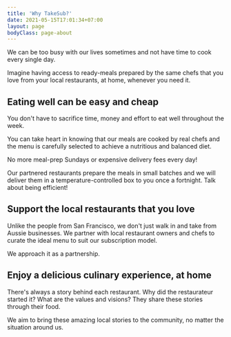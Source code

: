 ```yaml
---
title: 'Why TakeSub?'
date: 2021-05-15T17:01:34+07:00
layout: page
bodyClass: page-about
---
```


We can be too busy with our lives sometimes and not have time to cook every single day.

Imagine having access to ready-meals prepared by the same chefs that you love from your local restaurants, at home, whenever you need it.

## Eating well can be easy and cheap

You don't have to sacrifice time, money and effort to eat well throughout the week.

You can take heart in knowing that our meals are cooked by real chefs and the menu is carefully selected to achieve a nutritious and balanced diet.

No more meal-prep Sundays or expensive delivery fees every day!

Our partnered restaurants prepare the meals in small batches and we will deliver them in a temperature-controlled box to you once a fortnight. Talk about being efficient!

## Support the local restaurants that you love

Unlike the people from San Francisco, we don't just walk in and take from Aussie businesses.
We partner with local restaurant owners and chefs to curate the ideal menu to suit our subscription model.

We approach it as a partnership.

## Enjoy a delicious culinary experience, at home

There's always a story behind each restaurant. Why did the restaurateur started it? What are the values and visions? They share these stories through their food.

We aim to bring these amazing local stories to the community, no matter the situation around us.